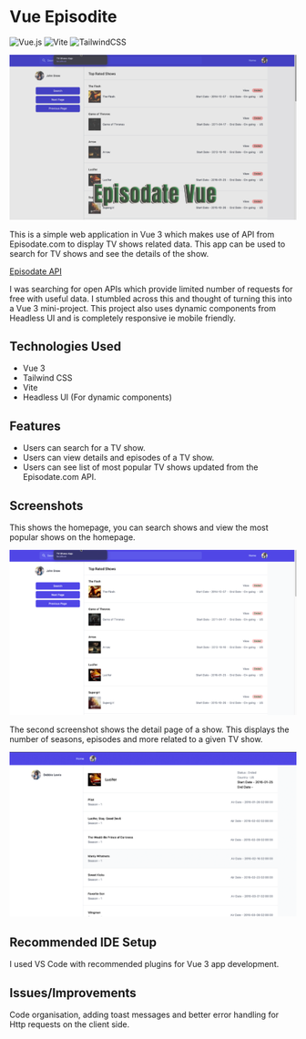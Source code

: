 # Vue Episodite

![Vue.js](https://img.shields.io/badge/vuejs-%2335495e.svg?style=for-the-badge&logo=vuedotjs&logoColor=%234FC08D)
![Vite](https://img.shields.io/badge/vite-%23646CFF.svg?style=for-the-badge&logo=vite&logoColor=white)
![TailwindCSS](https://img.shields.io/badge/tailwindcss-%2338B2AC.svg?style=for-the-badge&logo=tailwind-css&logoColor=white)

![alt text](./screenshots/Thumbnail.png)

This is a simple web application in Vue 3 which makes use of API from Episodate.com to display TV shows related data. This app can be used to search for TV shows and see the details of the show.

[Episodate API](https://www.episodate.com/api)

I was searching for open APIs which provide limited number of requests for free with useful data. I stumbled across this and thought of turning this into a Vue 3 mini-project. This project also uses dynamic components from Headless UI and is completely responsive ie mobile friendly.

## Technologies Used

- Vue 3
- Tailwind CSS
- Vite
- Headless UI (For dynamic components)

## Features

- Users can search for a TV show.
- Users can view details and episodes of a TV show.
- Users can see list of most popular TV shows updated from the Episodate.com API.

## Screenshots

This shows the homepage, you can search shows and view the most popular shows on the homepage.

![alt text](./screenshots/screenshot-1.png)

The second screenshot shows the detail page of a show. This displays the number of seasons, episodes and more related to a given TV show.

![alt text](./screenshots/Screenshot-2.png)
## Recommended IDE Setup

I used VS Code with recommended plugins for Vue 3 app development.

## Issues/Improvements

Code organisation, adding toast messages and better error handling for Http requests on the client side.
